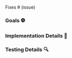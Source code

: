 <!--

Thank you for contributing to Transformers4Rec :)

Here are some guidelines to help the review process go smoothly.

1. If you are closing an issue please use one of the automatic closing words as
   noted here: https://help.github.com/articles/closing-issues-using-keywords/

2. If your pull request is not ready for review but you want to make use of the
   continuous integration testing facilities please label it with `status/work-in-progress`.

3. If your pull request is ready to be reviewed without requiring additional
   work on top of it, then remove the `status/work-in-progress` label (if present) and replace
   it with `status/needs-review`. The additional changes then can be implemented on top of the
   same PR. 

4. Once all work has been done and review has taken place please do not add
   features or make changes out of the scope of those requested by the reviewer
   (doing this just add delays as already reviewed code ends up having to be
   re-reviewed/it is hard to tell what is new etc!). Further, please do not
   rebase your branch on master/force push/rewrite history, doing any of these
   causes the context of any comments made by reviewers to be lost. If
   conflicts occur against master they should be resolved by merging master
   into the branch used for making the pull request.

Many thanks in advance for your cooperation!

-->

<!-- Remove if not applicable -->

Fixes # (issue)

### Goals :soccer:
<!-- List the high-level objectives of this pull request. -->
<!-- Include any relevant context. -->

### Implementation Details :construction:
<!-- Explain the reasoning behind any architectural changes. -->
<!-- Highlight any new functionality. -->

### Testing Details :mag:
<!-- Describe what tests you've added for your changes. -->
